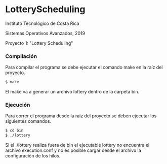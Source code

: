 # LotteryScheduling
Instituto Tecnológico de Costa Rica

Sistemas Operativos Avanzados, 2019

Proyecto 1: "Lottery Scheduling"


### Compilación
Para compilar el programa se debe ejecutar el comando make en la raíz del proyecto.

```sh
$ make
```

El make va a generar un archivo lottery dentro de la carpeta bin.


### Ejecución
Para correr el programa desde la raiz del proyecto se deben ejecutar los siguientes comandos.

```sh
$ cd bin
$ ./lottery
```

Si el ./lottery realiza fuera de bin el ejecutable lottery no encuentra el archivo execution.conf y no es posible cargar desde el archivo la configuración de los hilos.
